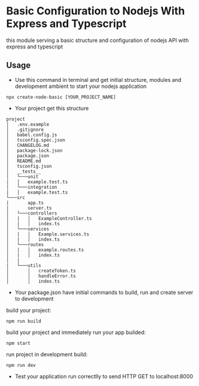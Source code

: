 # Basic Configuration to Nodejs With Express and Typescript

this module serving a basic structure and configuration of nodejs API with express and typescript  

## Usage

- Use this command in terminal and get initial structure, modules and development ambient to start your nodejs application

```shell
npx create-node-basic [YOUR_PROJECT_NAME]
```

- Your project get this structure
```
project
│   .env.example
│   .gitignore
│   babel.config.js
│   tsconfig.spec.json
│   CHANGELOG.md
│   package-lock.json
│   package.json
│   README.md
│   tsconfig.json
│   __tests__
│   └───unit
|   │   example.test.ts
│   └───integration
|   │   example.test.ts
└───src
|       app.ts
|       server.ts
│   └───controllers
│   |   │   ExampleController.ts
│   |   │   index.ts
│   └───services
│   |   │   Example.services.ts
│   |   │   index.ts
│   └───routes
│   |   │   example.routes.ts
│   |   │   index.ts
│   |   
|   └───utils
│       │   createToken.ts
│       │   handleError.ts
│       │   index.ts
```

- Your package.json have initial commands to build, run and create server to development

build your project:
```shell
npm run build
```

build your project and immediately run your app builded:
```shell
npm start
```

run project in development build:
```shell
npm run dev
```

- Test your application run correctlly to send HTTP GET to localhost:8000